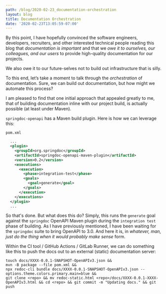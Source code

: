 ```yaml
---
path: /blog/2020-02-23_documentation-orchestration
layout: blog
title: Documentation Orchestration
date: '2020-02-23T13:05:59-07:00'
---
```

By this point, I have hopefully convinced the software engineers, developers, recruiters, and other interested technical people reading this blog that _documentation is important_ and that we _owe it to ourselves, our colleagues, and our users_ to provide high-quality documentation for our projects.

We also owe it to our future-selves not to build out infrastructure that is silly.

To this end, let’s take a moment to talk through the _orchestration_ of documentation. Sure, we can build out documentation, but how might we automate this process?

I am pleased to find that one initial approach that appealed greatly to me, that of building documentation inline with our project build, is actually possible (at least under Maven).

`springdoc-openapi` has a Maven build plugin. Here is how we can leverage this:

`pom.xml`
```xml
  ...
  <plugin>
    <groupId>org.springdoc</groupId>
    <artifactId>springdoc-openapi-maven-plugin</artifactId>
    <version>0.2</version>
    <executions>
      <execution>
        <phase>integration-test</phase>
        <goals>
          <goal>generate</goal>
        </goals>
      </execution>
    </executions>
  </plugin>
  ...

```

So that's done. But what does this do? Simply, this runs the `generate` goal against the `springdoc` OpenAPI Maven plugin during the `integration test` phase of building. As I have previously mentioned, I have been waiting for the `springdoc` suite to bring OpenAPI to 3.0. And here it is, in _whatever, man, just do the thing when it would probably make sense_ form.

Within the CI tool / GitHub Actions / GitLab Runner, we can do something like this to push the docs out to an external (static) documentation server:

```
touch docs/XXXX-0.0.1-SNAPSHOT-OpenAPIv3.json && 
mvn -B package --file pom.xml && 
npx redoc-cli bundle docs/XXXX-0.0.1-SNAPSHOT-OpenAPIv3.json --options.theme.colors.primary.main=blue && 
git clone <repo> && mv redoc-static.html <repo>/docs/XXXX-0.0.1-XXXX-OpenAPIv3.html && cd <repo> && git commit -m "Updating docs." && git push
```
